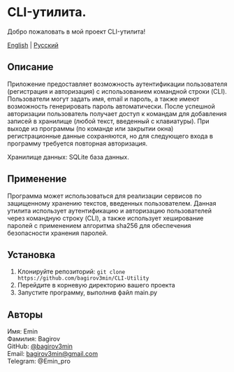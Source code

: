 # CLI-утилита.

Добро пожаловать в мой проект CLI-утилита!

[English](README-en.md) | [Русский](README.md)

## Описание

Приложение предоставляет возможность аутентификации пользователя
(регистрация и авторизация) с использованием командной строки
(CLI). Пользователи могут задать имя, email и пароль, а также
имеют возможность генерировать пароль автоматически. После
успешной авторизации пользователь получает доступ к командам
для добавления записей в хранилище (любой текст, введенный с
клавиатуры). При выходе из программы (по команде или закрытии окна)
регистрационные данные сохраняются, но для следующего
входа в программу требуется повторная авторизация.

Хранилище данных: SQLite база данных.

## Применение
Программа может использоваться для реализации сервисов по защищенному
хранению текстов, введенных пользователем. Данная утилита использует 
аутентификацию и авторизацию пользователей через командную
строку (CLI), а также использует хеширование паролей с
применением алгоритма sha256 для обеспечения безопасности
хранения паролей.

## Установка

1. Клонируйте репозиторий: `git clone 
   https://github.com/bagirov3min/CLI-Utility`
2. Перейдите в корневую директорию вашего проекта
3. Запустите программу, выполнив файл main.py


## Авторы

Имя: Emin <br>
Фамилия: Bagirov <br>
GitHub: [@bagirov3min](https://github.com/bagirov3min) <br>
Email: bagirov3min@gmail.com <br>
Telegram: @Emin_pro <br>
